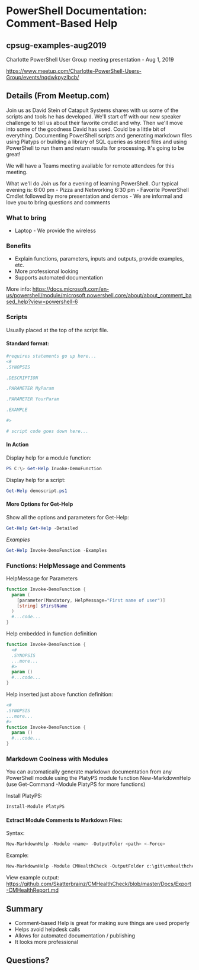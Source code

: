 # PowerShell Documentation: Comment-Based Help

## cpsug-examples-aug2019

Charlotte PowerShell User Group meeting presentation - Aug 1, 2019 

https://www.meetup.com/Charlotte-PowerShell-Users-Group/events/nqdwkpyzlbcb/

## Details (From Meetup.com)

Join us as David Stein of Catapult Systems shares with us some of the scripts and tools he has developed. We'll start off with our new speaker challenge to tell us about their favorite cmdlet and why. Then we'll move into some of the goodness David has used. Could be a little bit of everything. Documenting PowerShell scripts and generating markdown files using Platyps or building a library of SQL queries as stored files and using PowerShell to run them and return results for processing. It's going to be great!

We will have a Teams meeting available for remote attendees for this meeting.

What we'll do
Join us for a evening of learning PowerShell. Our typical evening is:
6:00 pm - Pizza and Networking
6:30 pm - Favorite PowerShell Cmdlet followed by more presentation and demos - We are informal and love you to bring questions and comments

### What to bring

* Laptop - We provide the wireless

### Benefits

* Explain functions, parameters, inputs and outputs, provide examples, etc.
* More professional looking
* Supports automated documentation

More info: https://docs.microsoft.com/en-us/powershell/module/microsoft.powershell.core/about/about_comment_based_help?view=powershell-6

### Scripts

Usually placed at the top of the script file.

#### Standard format: 

```powershell
#requires statements go up here...
<#
.SYNOPSIS

.DESCRIPTION

.PARAMETER MyParam

.PARAMETER YourParam

.EXAMPLE

#>

# script code goes down here...
```

#### In Action

Display help for a module function:

```powershell
PS C:\> Get-Help Invoke-DemoFunction
```

Display help for a script:

```powershell
Get-Help demoscript.ps1
```

#### More Options for Get-Help

Show all the options and parameters for Get-Help:

```powershell
Get-Help Get-Help -Detailed
```

_Examples_

```powershell
Get-Help Invoke-DemoFunction -Examples
```

### Functions: HelpMessage and Comments

HelpMessage for Parameters

```powershell
function Invoke-DemoFunction {
  param (
    [parameter(Mandatory, HelpMessage="First name of user")]
    [string] $FirstName
  )
  #...code...
}
```

Help embedded in function definition

```powershell
function Invoke-DemoFunction {
  <#
  .SYNOPSIS
  ...more...
  #>
  param ()
  #...code...
}
```

Help inserted just above function definition:

```powershell
<#
.SYNOPSIS
...more...
#>
function Invoke-DemoFunction {
  param ()
  #...code...
}
```

### Markdown Coolness with Modules

You can automatically generate markdown documentation from any PowerShell module using the PlatyPS module function New-MarkdownHelp (use Get-Command -Module PlatyPS for more functions)

Install PlatyPS:

```powershell
Install-Module PlatyPS
```

#### Extract Module Comments to Markdown Files:

Syntax:

```powershell
New-MarkdownHelp -Module <name> -OutputFoler <path> <-Force>
```

Example:

```powershell
New-MarkdownHelp -Module CMHealthCheck -OutputFolder c:\git\cmhealthcheck\docs -Force
```

View example output: https://github.com/Skatterbrainz/CMHealthCheck/blob/master/Docs/Export-CMHealthReport.md 

## Summary

* Comment-based Help is great for making sure things are used properly
* Helps avoid helpdesk calls
* Allows for automated documentation / publishing
* It looks more professional

## Questions?
